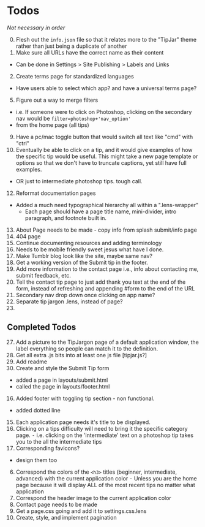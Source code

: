 # Todos

*Not necessary in order*

0.  Flesh out the `info.json` file so that it relates more to the "TipJar" theme rather than just being a duplicate of another
1.  Make sure all URLs have the correct name as their content
  - Can be done in Settings > Site Publishing > Labels and Links
2.  Create terms page for standardized languages
  - Have users able to select which app? and have a universal terms page?
5.  Figure out a way to merge filters
  - i.e. If someone were to click on Photoshop, clicking on the secondary nav     would be `filter=photoshop+'nav_option'`
  - from the home page (all tips)
9.  Have a pc/mac toggle button that would switch all text like "cmd" with "ctrl"
10. Eventually be able to click on a tip, and it would give examples of how the   specific tip would be useful. This might take a new page template or options so that we don't have to truncate captions, yet still have full examples.
  - OR just to intermediate photoshop tips. tough call.
12. Reformat documentation pages
  - Added a much need typographical hierarchy all within a ".lens-wrapper"
    - Each page should have a page title name, mini-divider, intro paragraph, and footnote built in.
13. About Page needs to be made - copy info from splash submit/info page
17. 404 page
18. Continue documenting resources and adding terminology
19. Needs to be mobile friendly sweet jesus what have I done.
20. Make Tumblr blog look like the site, maybe same nav?
21. Get a working version of the Submit tip in the footer.
22. Add more information to the contact page i.e., info about contacting me, submit feedback, etc.
23. Tell the contact tip page to just add thank you text at the end of the form, instead of refreshing and appending #form to the end of the URL
24. Secondary nav drop down once clicking on app name?
26. Separate tip jargon .lens, instead of page?
29. 


## Completed Todos

27. Add a picture to the TipJargon page of a default application window, the label everything so people can match it to the definition.
28. Get all extra .js bits into at least one js file [tipjar.js?]
0. Add readme
4. Create and style the Submit Tip form
  - added a page in layouts/submit.html
  - called the page in layouts/footer.html
16. Added footer with toggling tip section - non functional.
  - added dotted line
15. Each application page needs it's title to be displayed.
11. Clicking on a tips difficulty will need to bring it the specific category page.
  ⁃ i.e. clicking on the 'intermediate' text on a photoshop tip takes you to the all the intermediate tips
8.  Corresponding favicons?
  - design them too
6.  Correspond the colors of the `<h3>` titles (beginner, intermediate, advanced) with the current application color
  ⁃ Unless you are the home page because it will display ALL of the most recent tips no matter what application
7.  Correspond the header image to the current application color
14. Contact page needs to be made
25. Get a page.css going and add it to settings.css.lens
3.  Create, style, and implement pagination